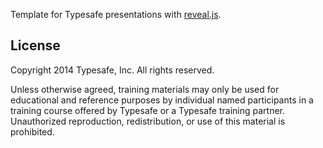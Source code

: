 Template for Typesafe presentations with [reveal.js](https://github.com/hakimel/reveal.js/).

## License

Copyright 2014 Typesafe, Inc. All rights reserved.

Unless otherwise agreed, training materials may only be used for educational and reference purposes by individual named participants in a training course offered by Typesafe or a Typesafe training partner. Unauthorized reproduction, redistribution, or use of this material is prohibited.
